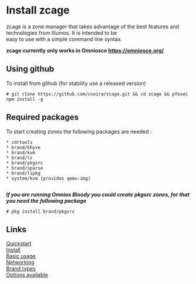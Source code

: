 
# Install zcage

zcage is a zone manager that takes advantage of the best features
and technologies from Illumos. It is intended to be  
easy to use with a simple command line syntax.   
  
  
**zcage currently only works in Omniosce https://omniosce.org/** 

## Using github
  
To install from github (for stability use a released version)  

```
# git clone https://github.com/cneira/zcage.git && cd zcage && pfexec npm install -g 
```
## Required packages
 
To start creating zones the following packages are needed :
   
```
* cdrtools 
* brand/bhyve
* brand/kvm
* brand/lx
* brand/pkgsrc
* brand/sparse
* brand/lipkg
* system/kvm (provides qemu-img)


```
***If you are running Omnios Bloody you could create pkgsrc zones, for that you 
need the following package***
   
```
# pkg install brand/pkgsrc 
```
  
 ## Links

   [Quickstart](https://github.com/cneira/zcage/blob/master/docs/quickstart.md)  
   [Install](https://github.com/cneira/zcage/blob/master/docs/install.md)  
   [Basic usage](https://github.com/cneira/zcage/blob/master/docs/basic-use.md)  
   [Networking](https://github.com/cneira/zcage/blob/master/docs/networking.md)  
   [Brand types](https://github.com/cneira/zcage/blob/master/docs/brand-types.md)  
   [Options available](https://github.com/cneira/zcage/blob/master/docs/Options.md)    
